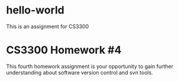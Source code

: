 # hello-world
This is an assignment for CS3300

# CS3300 Homework #4
This fourth homework assignment is your opportunity to gain further understanding about software version control
and svn tools.

